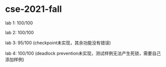 # cse-2021-fall
lab 1: 100/100

lab 2: 100/100

lab 3: 95/100 (checkpoint未实现，其余功能没有错误)

lab 4: 100/100 (deadlock prevention未实现，测试样例无法产生死锁，需要自己添加样例)
